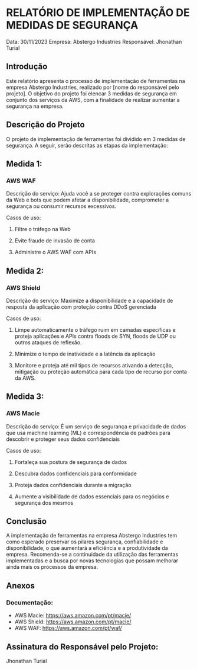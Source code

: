 # RELATÓRIO DE IMPLEMENTAÇÃO DE MEDIDAS DE SEGURANÇA

Data: 30/11/2023
Empresa: Abstergo Industries 
Responsável: Jhonathan Turial

## Introdução
Este relatório apresenta o processo de implementação de ferramentas na empresa Abstergo Industries, realizado por [nome do responsável pelo projeto]. O objetivo do projeto foi elencar 3 medidas de segurança em conjunto dos serviços da AWS, com a finalidade de realizar aumentar a segurança na empresa.

## Descrição do Projeto
O projeto de implementação de ferramentas foi dividido em 3 medidas de segurança. A seguir, serão descritas as etapas da implementação:

## Medida 1: 

### AWS WAF

Descrição do serviço: Ajuda você a se proteger contra explorações comuns da Web e bots que podem afetar a disponibilidade, comprometer a segurança ou consumir recursos excessivos.

Casos de uso: 

1. Filtre o tráfego na Web

2. Evite fraude de invasão de conta

3. Administre o AWS WAF com APIs

## Medida 2: 
### AWS Shield 

Descrição do serviço: Maximize a disponibilidade e a capacidade de resposta da aplicação com proteção contra DDoS gerenciada

Casos de uso: 

1. Limpe automaticamente o tráfego ruim em camadas específicas e proteja aplicações e APIs contra floods de SYN, floods de UDP ou outros ataques de reflexão.

2. Minimize o tempo de inatividade e a latência da aplicação

3. Monitore e proteja até mil tipos de recursos ativando a detecção, mitigação ou proteção automática para cada tipo de recurso por conta da AWS.

## Medida 3: 

### AWS Macie

Descrição do serviço: É um serviço de segurança e privacidade de dados que usa machine learning (ML) e correspondência de padrões para descobrir e proteger seus dados confidenciais

Casos de uso: 

1. Fortaleça sua postura de segurança de dados

2. Descubra dados confidenciais para conformidade

3. Proteja dados confidenciais durante a migração

4. Aumente a visibilidade de dados essenciais para os negócios e segurança dos mesmos

## Conclusão

A implementação de ferramentas na empresa Abstergo Industries tem como esperado preservar os pilares segurança, confiabilidade e disponibilidade, o que aumentará a eficiência e a produtividade da empresa. Recomenda-se a continuidade da utilização das ferramentas implementadas e a busca por novas tecnologias que possam melhorar ainda mais os processos da empresa.

## Anexos

### Documentação:

- AWS Macie: https://aws.amazon.com/pt/macie/
- AWS Shield: https://aws.amazon.com/pt/macie/
- AWS WAF: https://aws.amazon.com/pt/waf/



## Assinatura do Responsável pelo Projeto:

Jhonathan Turial
